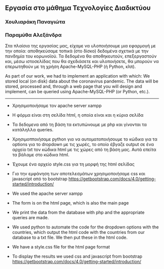## Εργασία στο μάθημα Τεχνολογίες Διαδικτύου

### Χουλιαράκη Παναγιώτα 
### Παραμύθα Αλεξάνδρα 

Στα πλαίσια της εργασίας μας, είχαμε να υλοποιήσουμε μια εφαρμογή με την οποία: αποθηκεύσαμε τοπικά (στο δίσκο) δεδομένα σχετικά με την πανδημία του κορωνοϊού. Τα δεδομένα θα αποθηκευτούν, επεξεργαστούν και, μέσω ιστοσελίδας που θα σχεδιάσετε και υλοποιήσετε, θα μπορούν να επερωτηθούν με τη χρήση Apache-MySQL-PHP (ή Python, κλπ).

As part of our work, we had to implement an application with which: We  stored local (on disk) data about the coronavirus pandemic. The data will be stored, processed and, through a web page that you will design and implement, can be queried using Apache-MySQL-PHP (or Python, etc.).

--------------------------------------------------------------------

* Χρησιμοποιήσαμε τον apache server xampp
* Η φόρμα είναι στη σελίδα html, η οποία είναι και η κύρια σελίδα
* Τα δεδομενα από τη βάση τα εκτυπώνουμε με php και γίνονται τα κατάληλλα queries.
* Χρησιμοπποιήσαμε python για να αυτοματοποιήσουμε το κώδικα για τα options για το dropdown με τις χωρές, το οποίο έβγαζε output σε ένα αρχείο txt τον κώδικα html με τις χώρες από τη βάση μας. Αυτά επείτα τα βάλαμε στο κώδικα html.
* Έχουμε ένα αρχείο style.css για τη μορφή της html σελίδας
* Για την εμφάνηση των αποτελεσμάτων χρησιμοποιήσαμε css και javascript από το bootstrap 
	https://getbootstrap.com/docs/4.0/getting-started/introduction/
	
* We used the apache server xampp
* The form is on the html page, which is also the main page
* We print the data from the database with php and the appropriate queries are made.
* We used python to automate the code for the dropdown options with the countries, which output the html code with the countries from our database to a txt file. We then put these in the html code.
* We have a style.css file for the html page format
* To display the results we used css and javascript from bootstrap https://getbootstrap.com/docs/4.0/getting-started/introduction/
